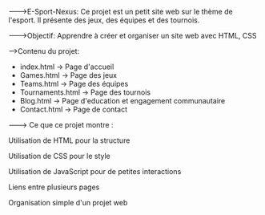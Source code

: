 --->E-Sport-Nexus:
Ce projet est un petit site web sur le thème de l'esport. Il présente des jeux, des équipes et des tournois.

--->Objectif:
Apprendre à créer et organiser un site web avec HTML, CSS

-->Contenu du projet:

- index.html → Page d'accueil
- Games.html → Page des jeux
- Teams.html → Page des équipes
- Tournaments.html → Page des tournois
- Blog.html → Page d'education et engagement communautaire
- Contact.html → Page de contact

---> Ce que ce projet montre :

Utilisation de HTML pour la structure

Utilisation de CSS pour le style

Utilisation de JavaScript pour de petites interactions

Liens entre plusieurs pages

Organisation simple d'un projet web
